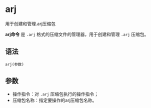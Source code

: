# arj

用于创建和管理.arj压缩包


**arj命令** 是 `.arj` 格式的压缩文件的管理器，用于创建和管理 `.arj` 压缩包。

##  语法

```
arj(参数)
```

##  参数

*  操作指令：对  `.arj` 压缩包执行的操作指令；
*  压缩包名称：指定要操作的arj压缩包名称。


